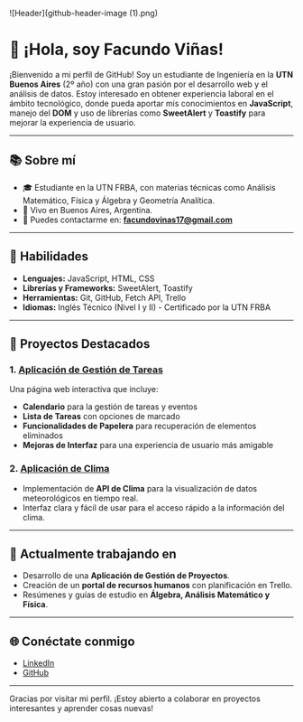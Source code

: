 ![Header](github-header-image (1).png)



# 👋 ¡Hola, soy Facundo Viñas!

¡Bienvenido a mi perfil de GitHub! Soy un estudiante de Ingeniería en la **UTN Buenos Aires** (2º año) con una gran pasión por el desarrollo web y el análisis de datos. Estoy interesado en obtener experiencia laboral en el ámbito tecnológico, donde pueda aportar mis conocimientos en **JavaScript**, manejo del **DOM** y uso de librerías como **SweetAlert** y **Toastify** para mejorar la experiencia de usuario.  

---

## 📚 Sobre mí

- 🎓 Estudiante en la UTN FRBA, con materias técnicas como Análisis Matemático, Física y Álgebra y Geometría Analítica.
- 📍 Vivo en Buenos Aires, Argentina.
- 📧 Puedes contactarme en: **facundovinas17@gmail.com**

---

## 🚀 Habilidades

- **Lenguajes:** JavaScript, HTML, CSS
- **Librerías y Frameworks:** SweetAlert, Toastify
- **Herramientas:** Git, GitHub, Fetch API, Trello
- **Idiomas:** Inglés Técnico (Nivel I y II) - Certificado por la UTN FRBA

---

## 📂 Proyectos Destacados

### 1. [Aplicación de Gestión de Tareas](https://github.com/Facando/proyecto-tareas)
Una página web interactiva que incluye:
   - **Calendario** para la gestión de tareas y eventos
   - **Lista de Tareas** con opciones de marcado
   - **Funcionalidades de Papelera** para recuperación de elementos eliminados
   - **Mejoras de Interfaz** para una experiencia de usuario más amigable

### 2. [Aplicación de Clima](https://github.com/Facando/proyecto-clima)
   - Implementación de **API de Clima** para la visualización de datos meteorológicos en tiempo real.
   - Interfaz clara y fácil de usar para el acceso rápido a la información del clima.

---

## 📅 Actualmente trabajando en

- Desarrollo de una **Aplicación de Gestión de Proyectos**.
- Creación de un **portal de recursos humanos** con planificación en Trello.
- Resúmenes y guías de estudio en **Álgebra, Análisis Matemático y Física**.

---

## 🌐 Conéctate conmigo

- [LinkedIn](https://www.linkedin.com/in/facundo-vi%C3%B1as-/)
- [GitHub](https://github.com/Facando)

---

Gracias por visitar mi perfil. ¡Estoy abierto a colaborar en proyectos interesantes y aprender cosas nuevas!
